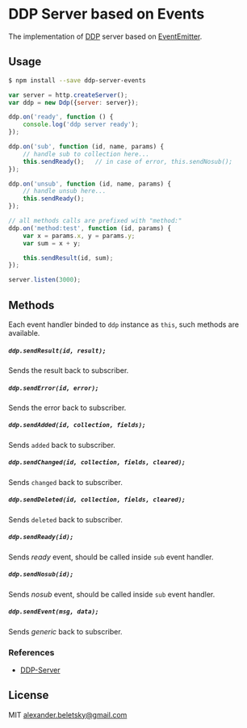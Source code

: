 # DDP Server based on Events

The implementation of [DDP](https://www.meteor.com/ddp) server based on [EventEmitter](https://nodejs.org/api/events.html#events_class_events_eventemitter).

## Usage

```bash
$ npm install --save ddp-server-events
```

```js
var server = http.createServer();
var ddp = new Ddp({server: server});

ddp.on('ready', function () {
    console.log('ddp server ready');
});

ddp.on('sub', function (id, name, params) {
    // handle sub to collection here...
    this.sendReady();   // in case of error, this.sendNosub();
});

ddp.on('unsub', function (id, name, params) {
    // handle unsub here...
    this.sendReady();
});

// all methods calls are prefixed with "method:"
ddp.on('method:test', function (id, params) {
    var x = params.x, y = params.y;
    var sum = x + y;

    this.sendResult(id, sum);
});

server.listen(3000);
```

## Methods

Each event handler binded to `ddp` instance as `this`, such methods are available.

##### `ddp.sendResult(id, result);`

Sends the result back to subscriber.

##### `ddp.sendError(id, error);`

Sends the error back to subscriber.

##### `ddp.sendAdded(id, collection, fields);`

Sends `added` back to subscriber.

##### `ddp.sendChanged(id, collection, fields, cleared);`

Sends `changed` back to subscriber.

##### `ddp.sendDeleted(id, collection, fields, cleared);`

Sends `deleted` back to subscriber.

##### `ddp.sendReady(id);`

Sends *ready* event, should be called inside `sub` event handler.

##### `ddp.sendNosub(id);`

Sends *nosub* event, should be called inside `sub` event handler.

##### `ddp.sendEvent(msg, data);`

Sends *generic* back to subscriber.

### References

* [DDP-Server](https://github.com/Tarang/DDP-Server)

## License

MIT alexander.beletsky@gmail.com
